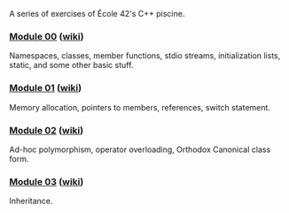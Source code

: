 A series of exercises of École 42's C++ piscine.
### [Module 00](m00) ([wiki](wiki/m00.md))
Namespaces, classes, member functions, stdio streams, initialization lists, static, and some other basic stuff.

### [Module 01](m01) ([wiki](wiki/m01.md))
Memory allocation, pointers to members, references, switch statement.

### [Module 02](m02) ([wiki](wiki/m02.md))
Ad-hoc polymorphism, operator overloading, Orthodox Canonical class form.

### [Module 03](m03) ([wiki](wiki/m03.md))
Inheritance.
